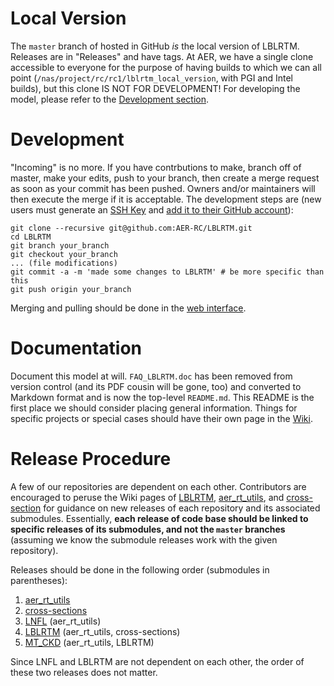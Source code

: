 # Local Version

The `master` branch of hosted in GitHub *is* the local version of LBLRTM. Releases are in "Releases" and have tags. At AER, we have a single clone accessible to everyone for the purpose of having builds to which we can all point (`/nas/project/rc/rc1/lblrtm_local_version`, with PGI and Intel builds), but this clone IS NOT FOR DEVELOPMENT! For developing the model, please refer to the [Development section](#Dev).

# Development <a href="Dev"></a>

"Incoming" is no more. If you have contrbutions to make, branch off of master, make your edits, push to your branch, then create a merge request as soon as your commit has been pushed. Owners and/or maintainers will then execute the merge if it is acceptable. The development steps are (new users must generate an [SSH Key](https://docs.github.com/en/github/authenticating-to-github/generating-a-new-ssh-key-and-adding-it-to-the-ssh-agent#generating-a-new-ssh-key) and [add it to their GitHub account](https://docs.github.com/en/github/authenticating-to-github/adding-a-new-ssh-key-to-your-github-account)):

```
git clone --recursive git@github.com:AER-RC/LBLRTM.git
cd LBLRTM
git branch your_branch
git checkout your_branch
... (file modifications)
git commit -a -m 'made some changes to LBLRTM' # be more specific than this
git push origin your_branch
```

Merging and pulling should be done in the [web interface](https://github.com/AER-RC/LBLRTM/branches).

# Documentation

Document this model at will. `FAQ_LBLRTM.doc` has been removed from version control (and its PDF cousin will be gone, too) and converted to Markdown format and is now the top-level `README.md`. This README is the first place we should consider placing general information. Things for specific projects or special cases should have their own page in the [Wiki](https://github.com/AER-RC/LBLRTM/wiki).

# Release Procedure

A few of our repositories are dependent on each other. Contributors are encouraged to peruse the Wiki pages of [LBLRTM](https://github.com/AER-RC/LBLRTM/wiki/LBLRTM-New-Release-Procedure), [aer_rt_utils](https://github.com/AER-RC/aer_rt_utils/wiki/New-Release-Procedure), and [cross-section](https://github.com/AER-RC/cross-sections/wiki/New-Release-Procedure) for guidance on new releases of each repository and its associated submodules. Essentially, **each release of code base should be linked to specific releases of its submodules, and not the `master` branches** (assuming we know the submodule releases work with the given repository).

Releases should be done in the following order (submodules in parentheses):

1. [aer_rt_utils](https://github.com/AER-RC/aer_rt_utils/wiki/New-Release-Procedure)
2. [cross-sections](https://github.com/AER-RC/cross-sections/wiki/New-Release-Procedure)
3. [LNFL](https://github.com/AER-RC/LNFL/wiki/LNFL-New-Release-Procedure) (aer_rt_utils)
4. [LBLRTM](https://github.com/AER-RC/LBLRTM/wiki/LBLRTM-New-Release-Procedure) (aer_rt_utils, cross-sections)
5. [MT_CKD](https://github.com/AER-RC/MT_CKD/wiki/MT_CKD-New-Release-Procedure) (aer_rt_utils, LBLRTM)

Since LNFL and LBLRTM are not dependent on each other, the order of these two releases does not matter.
